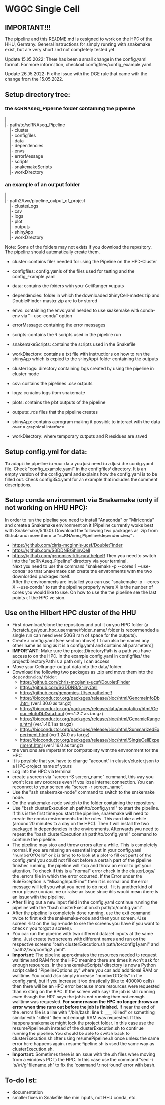 # WGGC Single Cell

## IMPORTANT!!!
The pipeline and this README.md is designed to work on the HPC of the HHU, Germany.
General instructions for simply running with snakemake exist, but are very short and not completely tested yet.

Update 15.05.2022: There has been a small change in the config.yaml format. For more information, checkout configfiles/config_example.yaml.

Update 26.05.2022: Fix the issue with the DGE rule that came with the change from the 15.05.2022.

## Setup directory tree:
### the scRNAseq_Pipeline folder containing the pipeline
|  
|- path/to/scRNAseq_Pipeline  
&nbsp;&nbsp;&nbsp;&nbsp;|- cluster  
&nbsp;&nbsp;&nbsp;&nbsp;|- configfiles  
&nbsp;&nbsp;&nbsp;&nbsp;|- data  
&nbsp;&nbsp;&nbsp;&nbsp;|- dependencies  
&nbsp;&nbsp;&nbsp;&nbsp;|- envs  
&nbsp;&nbsp;&nbsp;&nbsp;|- errorMessage  
&nbsp;&nbsp;&nbsp;&nbsp;|- scripts  
&nbsp;&nbsp;&nbsp;&nbsp;|- snakemakeScripts  
&nbsp;&nbsp;&nbsp;&nbsp;|- workDirectory  
  
### an example of an output folder
|  
|- path2/two/pipeline_output_of_project  
&nbsp;&nbsp;&nbsp;&nbsp;|- clusterLogs  
&nbsp;&nbsp;&nbsp;&nbsp;|- csv  
&nbsp;&nbsp;&nbsp;&nbsp;|- logs  
&nbsp;&nbsp;&nbsp;&nbsp;|- plot  
&nbsp;&nbsp;&nbsp;&nbsp;|- outputs  
&nbsp;&nbsp;&nbsp;&nbsp;|- shinyApp  
&nbsp;&nbsp;&nbsp;&nbsp;|- workDirectory  

Note: Some of the folders may not exists if you download the repository. The pipeline should automatically create them.  
- cluster: contains files needed for using the Pipeline on the HPC-Cluster
- configfiles: config.yamls of the files used for testing and the config_example.yaml
- data: contains the folders with your CellRanger outputs
- dependencies: folder in which the downloaded ShinyCell-master.zip and DoubletFinder-master.zip are to be stored
- envs: containing the envs.yaml needed to use snakemake with conda-env via "--use-conda" option
- errorMessage: containing the error messages
- scripts: contains the R scripts used in the pipeline run
- snakemakeScripts: contains the scripts used in the Snakefile
- workDirectory: contains a txt file with instructions on how to run the shinyApp which is copied to the shinyApp/ folder containing the outputs

- clusterLogs: directory containing logs created by using the pipeline in cluster mode
- csv: contains the pipelines .csv outputs
- logs: contains logs from snakemake
- plots: contains the plot outputs of the pipeline
- outputs: .rds files that the pipeline creates
- shinyApp: contains a program making it possible to interact with the data over a graphical interface
- workDirectory: where temporary outputs and R residues are saved

## Setup config.yml for data:
To adapt the pipeline to your data you just need to adjust the config.yaml file.
Check "config_example.yaml" in the configfiles/ directory.
It is an empty version of the config.yaml and explains how the config.yaml is to be filled out.
Check config354.yaml for an example that includes the comment descriptions.

## Setup conda environment via Snakemake (only if not working on HHU HPC):
In order to run the pipeline you need to install "Anaconda" or "Miniconda" and create a Snakemake environment on it (Pipeline currently works best with Snakemake/5.10.0).
Download the following two packages as .zip from Github and move them to "scRNAseq_Pipeline/dependencies/":
  - https://github.com/chris-mcginnis-ucsf/DoubletFinder
  - https://github.com/SGDDNB/ShinyCell 
  - https://github.com/genomics-kl/seurathelpeR
Then you need to switch into the "scRNAseq_Pipeline" directory via your terminal.  
Next you need to use the command "snakemake -p --cores 1 --use-conda" so that Snakemake can create the environments with the two downloaded packages itself.  
After the environments are installed you can use "snakemake -p --cores X --use-conda" to run the pipeline properly where X is the number of cores you would like to use.
On how to use the the pipeline see the last points of the HPC version.

## Use on the Hilbert HPC cluster of the HHU
- First download/clone the repository and put it on you HPC folder (a /scratch_gs/your_hpc_username/folder_name/ folder is recommended a single run can need over 50GB ram of space for the outputs).
- Create a config.yaml (see section above) [It can also be named any other name as long as it is a config.yaml and contains all parameters]
- **IMPORTANT**: Make sure the projectDirectoryPath is a path you have access to on the HPC. In the example config.yaml in configfiles/ the projectDirectoryPath is a path only I can access.
- Move your Cellranger output data into the data/ folder.
- Download the following two packages as .zip and move them into the dependencies/ folder:
  - https://github.com/chris-mcginnis-ucsf/DoubletFinder
  - https://github.com/SGDDNB/ShinyCell 
  - https://github.com/genomics-kl/seurathelpeR
  - https://bioconductor.org/packages/release/bioc/html/GenomeInfoDb.html (ver.1.30.0 as tar.gz)
  - https://bioconductor.org/packages/release/data/annotation/html/GenomeInfoDbData.html (ver.1.2.7 as tar.gz)
  - https://bioconductor.org/packages/release/bioc/html/GenomicRanges.html (ver.1.46.1 as tar.gz)
  - https://bioconductor.org/packages/release/bioc/html/SummarizedExperiment.html (ver.1.24.0 as tar.gz)
  - https://bioconductor.org/packages/release/bioc/html/SingleCellExperiment.html (ver.1.16.0 as tar.gz)
- the versions are important for compatibility with the environment for the HPC
- It is possible that you have to change "account" in cluster/cluster.json to a HPC-project name of yours
- Log into the HPC via terminal
- create a screen via "screen -S screen_name" command, this way you won't lose any progress even if you lose internet connection. You can reconnect to your screen via "screen -r screen_name".
- Use the "ssh snakemake-node" command to switch to the snakemake node.
- On the snakemake-node switch to the folder containing the repository.
- Use "bash clusterExecution.sh path/to/config.yaml" to start the pipeline. If this is the first time you start the pipeline, snakemake will need to create the conda environments for the rules. This can take a while (around 20 minutes to a day on the HPC). Then it will install the two packaged in dependencies in the environments. Afterwards you need to repeat the "bash.clusterExecution.sh path/to/config.yaml" command to continue the pipeline.
- The pipeline may stop and throw errors after a while. This is completely normal. If you are missing an essential input in your config.yaml "numberOfCells" or it is time to to look at a plot to fill out parts of the config.yaml you could not fill out before a certain part of the pipeline finished running, the pipeline will stop and throw an error to get your attention. To check if this is a "normal" error check in the clusterLogs/ the .errors file in which the error occurred. If the Error under the RuleException is "MissingInputError" then it is normal and the error message will tell you what you need to do next. If it is another kind of error please contact me or raise an issue since this would mean there is an issue with the pipeline.
- After filling out a new input field in the config.yaml continue running the pipeline with the "bash clusterExecution.sh path/to/config.yaml".
- After the pipeline is completely done running, use the exit command twice to first exit the snakemake-node and then your screen.
  (Use screen -list on the login-node to see the screens you have if you want to check if you forgot a screen).
- You can run the pipeline with two different dataset inputs at the same time. Just create two screens with different names and run on the respective screens "bash clusterExecution.sh path/to/config1.yaml" and "path2/two/config2.yaml".
- **Important**: The pipeline approximates the resources needed to request walltime and RAM from the HPC meaning there are times it won't ask for enough resources. In the snakemakeScripts/ directory is now a Python script called "PipelineOptions.py" where you can add additional RAM or walltime. You could also simply increase "numberOfCells" in the config.yaml, but if you increase it too drastically (like to 400000 cells) then there will be an HPC error because more resources were requested than existing on the HPC. If the screen with says the job is still running even though the HPC says the job is not running then not enough walltime was requested. **For some reason the HPC no longer throws an error when time runs out before the job is finished.** If near the end of the .errors file is a line with "/bin/bash: line 1:  ____ Killed" or something similar with "killed" then not enough RAM was requested. If this happens snakemake might lock the project folder. In this case use the resumePipeline.sh instead of the clusterExecution.sh to continue running the pipeline. You should be able to switch back to clusterExecution.sh after using resumePipeline.sh once unless the same error here happens again. resumePipeline.sh is used the same way as clusterExecution.sh.
- **Important**: Sometimes there is an issue with the .sh files when moving from a windows PC to the HPC. In this case use the command "sed -i 's/\r//g' filename.sh" to fix the 'command \r not found' error with bash.

## To-do list:
- documentation
- smaller fixes in Snakefile like min inputs, not HHU conda, etc.
